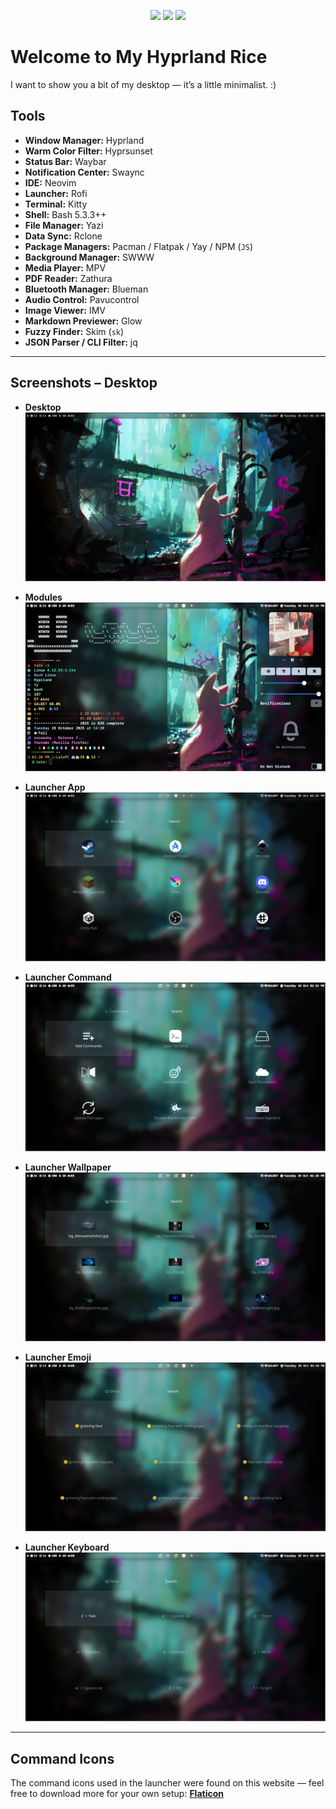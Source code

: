 <p align="center">
  <img src="https://img.shields.io/badge/Arch%20Linux-1793D1?style=for-the-badge&logo=arch-linux&logoColor=white"/>
  <img src="https://img.shields.io/badge/Hyprland-00AEEF?style=for-the-badge&logo=linux&logoColor=white"/>
  <img src="https://img.shields.io/badge/Neovim-57A143?style=for-the-badge&logo=neovim&logoColor=white"/>
</p>

# Welcome to My Hyprland Rice
I want to show you a bit of my desktop — it’s a little minimalist. :)

## Tools

* **Window Manager:** Hyprland
* **Warm Color Filter:** Hyprsunset
* **Status Bar:** Waybar
* **Notification Center:** Swaync
* **IDE:** Neovim
* **Launcher:** Rofi
* **Terminal:** Kitty
* **Shell:** Bash 5.3.3++
* **File Manager:** Yazi
* **Data Sync:** Rclone
* **Package Managers:** Pacman / Flatpak / Yay / NPM (`JS`)
* **Background Manager:** SWWW
* **Media Player:** MPV
* **PDF Reader:** Zathura
* **Bluetooth Manager:** Blueman
* **Audio Control:** Pavucontrol
* **Image Viewer:** IMV
* **Markdown Previewer:** Glow
* **Fuzzy Finder:** Skim (`sk`)
* **JSON Parser / CLI Filter:** jq

---

## Screenshots – Desktop

* **Desktop**
![desktop](./screenshots/desk.png)

* **Modules**
![modules](./screenshots/modules.png)

* **Launcher App**
![launcher](./screenshots/launcherapp.png)

* **Launcher Command**
![launcher](./screenshots/launchercmd.png)

* **Launcher Wallpaper**
![launcher](./screenshots/launcherwall.png)

* **Launcher Emoji**
![launcher](./screenshots/launcheremoji.png)

* **Launcher Keyboard**
![launcher](./screenshots/launcherkey.png)

---

## Command Icons
The command icons used in the launcher were found on this website — feel free to download more for your own setup:
[**Flaticon**](https://www.flaticon.com/)
